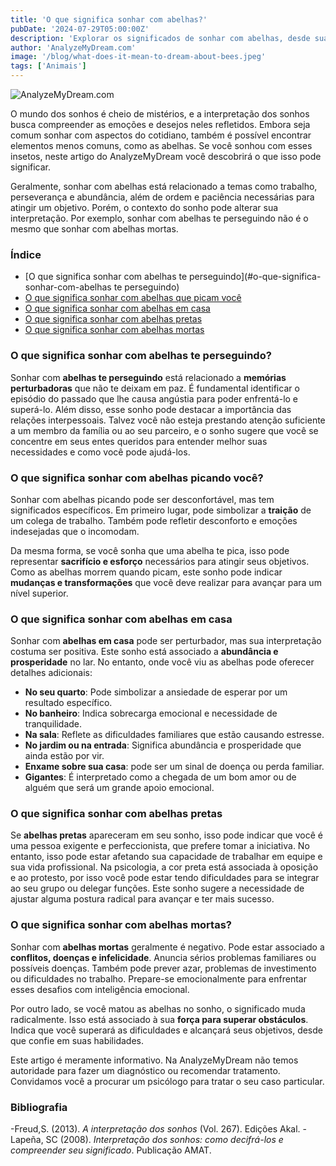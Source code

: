 ```yaml
---
title: 'O que significa sonhar com abelhas?'
pubDate: '2024-07-29T05:00:00Z'
description: 'Explorar os significados de sonhar com abelhas, desde sua relação com o trabalho e a abundância até os possíveis aspectos negativos que elas podem indicar.'
author: 'AnalyzeMyDream.com'
image: '/blog/what-does-it-mean-to-dream-about-bees.jpeg'
tags: ['Animais']
---
```


![AnalyzeMyDream.com](/blog/what-does-it-mean-to-dream-about-bees.jpeg)

O mundo dos sonhos é cheio de mistérios, e a interpretação dos sonhos busca compreender as emoções e desejos neles refletidos. Embora seja comum sonhar com aspectos do cotidiano, também é possível encontrar elementos menos comuns, como as abelhas. Se você sonhou com esses insetos, neste artigo do AnalyzeMyDream você descobrirá o que isso pode significar.

Geralmente, sonhar com abelhas está relacionado a temas como trabalho, perseverança e abundância, além de ordem e paciência necessárias para atingir um objetivo. Porém, o contexto do sonho pode alterar sua interpretação. Por exemplo, sonhar com abelhas te perseguindo não é o mesmo que sonhar com abelhas mortas.

### Índice

- [O que significa sonhar com abelhas te perseguindo](#o-que-significa-sonhar-com-abelhas te perseguindo)
- [O que significa sonhar com abelhas que picam você](#o-que-significa-sonhar-com-abelhas-que-picam-você)
- [O que significa sonhar com abelhas em casa](#o-que-significa-sonhar-com-abelhas-em-casa)
- [O que significa sonhar com abelhas pretas](#o-que-significa-sonhar-com-abelhas-pretas)
- [O que significa sonhar com abelhas mortas](#o-que-significa-sonhar-com-abelhas-mortas)

### O que significa sonhar com abelhas te perseguindo?

Sonhar com **abelhas te perseguindo** está relacionado a **memórias perturbadoras** que não te deixam em paz. É fundamental identificar o episódio do passado que lhe causa angústia para poder enfrentá-lo e superá-lo. Além disso, esse sonho pode destacar a importância das relações interpessoais. Talvez você não esteja prestando atenção suficiente a um membro da família ou ao seu parceiro, e o sonho sugere que você se concentre em seus entes queridos para entender melhor suas necessidades e como você pode ajudá-los.

### O que significa sonhar com abelhas picando você?

Sonhar com abelhas picando pode ser desconfortável, mas tem significados específicos. Em primeiro lugar, pode simbolizar a **traição** de um colega de trabalho. Também pode refletir desconforto e emoções indesejadas que o incomodam. 

Da mesma forma, se você sonha que uma abelha te pica, isso pode representar **sacrifício e esforço** necessários para atingir seus objetivos. Como as abelhas morrem quando picam, este sonho pode indicar **mudanças e transformações** que você deve realizar para avançar para um nível superior.

### O que significa sonhar com abelhas em casa

Sonhar com **abelhas em casa** pode ser perturbador, mas sua interpretação costuma ser positiva. Este sonho está associado a **abundância e prosperidade** no lar. No entanto, onde você viu as abelhas pode oferecer detalhes adicionais:
- **No seu quarto**: Pode simbolizar a ansiedade de esperar por um resultado específico.
- **No banheiro**: Indica sobrecarga emocional e necessidade de tranquilidade.
- **Na sala**: Reflete as dificuldades familiares que estão causando estresse.
- **No jardim ou na entrada**: Significa abundância e prosperidade que ainda estão por vir.
- **Enxame sobre sua casa**: pode ser um sinal de doença ou perda familiar.
- **Gigantes**: É interpretado como a chegada de um bom amor ou de alguém que será um grande apoio emocional.

### O que significa sonhar com abelhas pretas

Se **abelhas pretas** apareceram em seu sonho, isso pode indicar que você é uma pessoa exigente e perfeccionista, que prefere tomar a iniciativa. No entanto, isso pode estar afetando sua capacidade de trabalhar em equipe e sua vida profissional. Na psicologia, a cor preta está associada à oposição e ao protesto, por isso você pode estar tendo dificuldades para se integrar ao seu grupo ou delegar funções. Este sonho sugere a necessidade de ajustar alguma postura radical para avançar e ter mais sucesso.

### O que significa sonhar com abelhas mortas?

Sonhar com **abelhas mortas** geralmente é negativo. Pode estar associado a **conflitos, doenças e infelicidade**. Anuncia sérios problemas familiares ou possíveis doenças. Também pode prever azar, problemas de investimento ou dificuldades no trabalho. Prepare-se emocionalmente para enfrentar esses desafios com inteligência emocional. 

Por outro lado, se você matou as abelhas no sonho, o significado muda radicalmente. Isso está associado à sua **força para superar obstáculos**. Indica que você superará as dificuldades e alcançará seus objetivos, desde que confie em suas habilidades.

Este artigo é meramente informativo. Na AnalyzeMyDream não temos autoridade para fazer um diagnóstico ou recomendar tratamento. Convidamos você a procurar um psicólogo para tratar o seu caso particular.

### Bibliografia

-Freud,S. (2013). *A interpretação dos sonhos* (Vol. 267). Edições Akal.
-Lapeña, SC (2008). *Interpretação dos sonhos: como decifrá-los e compreender seu significado*. Publicação AMAT.